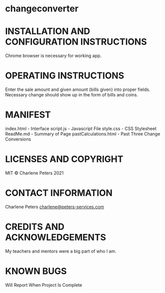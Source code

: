 # changeconverter

# INSTALLATION AND CONFIGURATION INSTRUCTIONS
Chrome browser is necessary for working app.

# OPERATING INSTRUCTIONS
Enter the sale amount and given amount (bills given) into proper fields.  Necessary change should show up in the form of bills and coins.

# MANIFEST
index.html - Interface
script.js - Javascript File
style.css - CSS Stylesheet
ReadMe.md - Summary of Page
pastCalculations.html - Past Three Change Conversions

# LICENSES AND COPYRIGHT
MIT
© Charlene Peters 2021

# CONTACT INFORMATION
Charlene Peters
charlene@peters-services.com

# CREDITS AND ACKNOWLEDGEMENTS
My teachers and mentors were a big part of who I am.

# KNOWN BUGS
Will Report When Project Is Complete